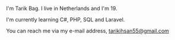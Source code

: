 
<!---
Tarik-Bag/Tarik-Bag is a ✨ special ✨ repository because its `README.md` (this file) appears on your GitHub profile.
You can click the Preview link to take a look at your changes.
--->

I'm Tarik Bag. I live in Netherlands and I'm 19.

I'm currently learning C#, PHP, SQL and Laravel.

You can reach me via my e-mail address, tarikihsan55@gmail.com

